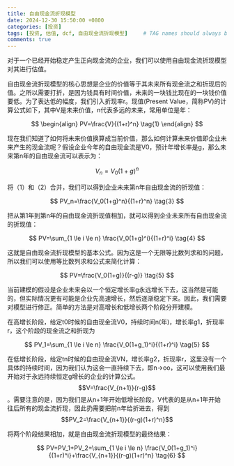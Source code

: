 ```yaml
---
title: 自由现金流折现模型
date: 2024-12-30 15:50:00 +0800
categories: [投资]
tags: [投资, 估值, dcf, 自由现金流折现模型]     # TAG names should always be lowercase
comments: true
---
```


<script src="https://cdn.mathjax.org/mathjax/latest/MathJax.js?config=TeX-AMS-MML_HTMLorMML" type="text/javascript"></script>

对于一个已经开始稳定产生正向现金流的企业，我们可以使用自由现金流折现模型对其进行估值。

自由现金流折现模型的核心思想是企业的价值等于其未来所有现金流之和折现后的值。之所以需要打折，是因为钱具有时间价值，未来的一块钱比现在的一块钱价值要低。为了表达低的幅度，我们引入折现率r。现值(Present Value，简称PV)的计算公式如下，其中V是未来价值，n代表多远的未来，常用单位是年：

$$
\begin{align}
PV=\frac{V}{(1+r)^n} \tag{1}
\end{align}
$$


现在我们知道了如何将未来价值换算成当前价值，那么如何计算未来价值即企业未来产生的现金流呢？假设企业今年的自由现金流是V0，预计年增长率是g，那么未来第n年的自由现金流可以表示为：

$$
V_n={V_0}(1+g)^n \tag{2}
$$

将（1）和（2）合并，我们可以得到企业未来第n年自由现金流的折现值：

$$
PV_n=\frac{V_0(1+g)^n}{(1+r)^n} \tag{3}
$$

把从第1年到第n年的自由现金流折现值相加，就可以得到企业未来所有自由现金流的折现值：

$$
PV=\sum_{1 \le i \le n} \frac{V_0(1+g)^i}{(1+r)^i} \tag{4}
$$

这就是自由现金流折现模型的基本公式。因为这是一个无限等比数列求和的问题，所以我们可以使用等比数列求和公式来简化计算：

$$
PV=\frac{V_0(1+g)}{(r-g)} \tag{5}
$$

当前建模的假设是企业未来会以一个恒定增长率g永远增长下去，这当然是可能的，但实际情况更有可能是企业先高速增长，然后逐渐稳定下来。因此，我们需要对模型进行修正。简单的方法是对高增长和低增长两个阶段分开建模。

在高增长阶段，给定t0时候的自由现金流V0，持续时间n(年)，增长率g1，折现率r，这个阶段的现金流之和折现为

$$
PV_1=\sum_{1 \le i \le n} \frac{V_0(1+g_1)^i}{(1+r)^i} \tag{5}
$$

在低增长阶段，给定tn时候的自由现金流VN，增长率g2，折现率r，这里没有一个具体的持续时间，因为我们认为这会一直持续下去，即n->oo，这可以使用我们最开始对于永远持续恒定g增长的企业的计算公式。$$V=\frac{V_{n+1}}{r-g}$$。需要注意的是，因为我们是从n+1年开始低增长阶段，V代表的是从n+1年开始往后所有的现金流折现，因此扔需要把前n年给折进去，得到$$PV_2=\frac{V_{n+1}}{(r-g)(1+r)^n}$$

将两个阶段结果相加，就是自由现金流折现模型的最终结果：

$$
PV=PV_1+PV_2=\sum_{1 \le i \le n} \frac{V_0(1+g_1)^i}{(1+r)^i}+\frac{V_{n+1}}{(r-g)(1+r)^n} \tag{6}
$$